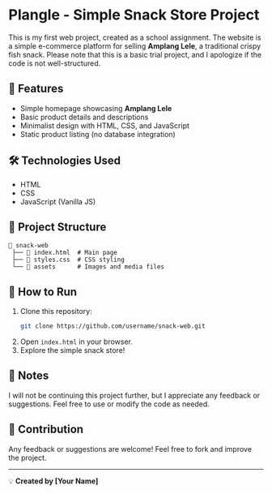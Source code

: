 # Plangle - Simple Snack Store Project

This is my first web project, created as a school assignment. The website is a simple e-commerce platform for selling **Amplang Lele**, a traditional crispy fish snack. Please note that this is a basic trial project, and I apologize if the code is not well-structured.

## 🍟 Features
- Simple homepage showcasing **Amplang Lele**
- Basic product details and descriptions
- Minimalist design with HTML, CSS, and JavaScript
- Static product listing (no database integration)

## 🛠️ Technologies Used
- HTML
- CSS
- JavaScript (Vanilla JS)

## 📂 Project Structure
```
📁 snack-web
 ├── 📄 index.html  # Main page
 ├── 📄 styles.css  # CSS styling
 └── 📁 assets      # Images and media files
```

## 🚀 How to Run
1. Clone this repository:
   ```sh
   git clone https://github.com/username/snack-web.git
   ```
2. Open `index.html` in your browser.
3. Explore the simple snack store!

## 🎯 Notes
I will not be continuing this project further, but I appreciate any feedback or suggestions. Feel free to use or modify the code as needed.

## 📌 Contribution
Any feedback or suggestions are welcome! Feel free to fork and improve the project.

---

💡 **Created by [Your Name]**

